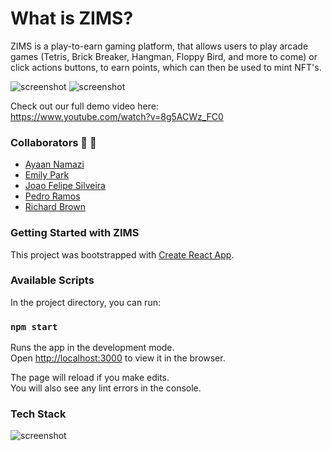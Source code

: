 # What is ZIMS?

ZIMS is a play-to-earn gaming platform, that allows users to play arcade games (Tetris, Brick Breaker, Hangman, Floppy Bird, and more to come) or click actions buttons, to earn points, which can then be used to mint NFT's.

![screenshot](https://github.com/ehp2021/zims/blob/main/screenshot1.png)
![screenshot](https://github.com/ehp2021/zims/blob/main/screenshot2.png)

Check out our full demo video here: </br>
https://www.youtube.com/watch?v=8g5ACWz_FC0

### Collaborators 🤝 🤝

- [Ayaan Namazi](https://github.com/namaziay)
- [Emily Park](https://github.com/ehp2021)
- [Joao Felipe Silveira](https://github.com/accessjoao)
- [Pedro Ramos](https://github.com/pedrotmr)
- [Richard Brown](https://github.com/richsbrown)

### Getting Started with ZIMS

This project was bootstrapped with [Create React App](https://github.com/facebook/create-react-app).

### Available Scripts

In the project directory, you can run:

### `npm start`

Runs the app in the development mode.\
Open [http://localhost:3000](http://localhost:3000) to view it in the browser.

The page will reload if you make edits.\
You will also see any lint errors in the console.

### Tech Stack

![screenshot](https://github.com/ehp2021/zims/blob/main/techstack.png)
